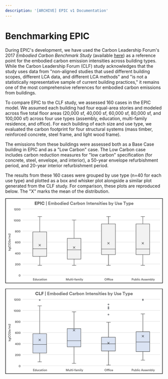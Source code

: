 ```yaml
---
description: '[ARCHIVE] EPIC v1 Documentation'
---
```


# Benchmarking EPIC

During EPIC's development, we have used the Carbon Leadership Forum's 2017 _Embodied Carbon Benchmark Study_ (available [here](https://carbonleadershipforum.org/lca-benchmark-database/)) as a reference point for the embodied carbon emission intensities across building types. While the Carbon Leadership Forum (CLF) study acknowledges that the study uses data from "non-aligned studies that used different building scopes, different LCA data, and different LCA methods" and "is not a statistically representative sample of current building practices," it remains one of the most comprehensive references for embodied carbon emissions from buildings.

To compare EPIC to the CLF study, we assessed 160 cases in the EPIC model. We assumed each building had four equal-area stories and modeled across five total floor areas (20,000 sf, 40,000 sf, 60,000 sf, 80,000 sf, and 100,000 sf) across four use types (assembly, education, multi-family residence, and office). For each building of each size and use type, we evaluated the carbon footprint for four structural systems (mass timber, reinforced concrete, steel frame, and light wood frame).

The emissions from these buildings were assessed both as a Base Case building in EPIC and as a "Low Carbon" case. The Low Carbon case includes carbon reduction measures for "low carbon" specification (for concrete, steel, envelope, and interior), a 50-year envelope refurbishment period, and 20-year interior refurbishment period.

The results from these 160 cases were grouped by use type (n=40 for each use type) and plotted as a box and whisker plot alongside a similar plot generated from the CLF study. For comparison, these plots are reproduced below. The "X" marks the mean of the distribution.

![Distribution of embodied carbon intensities generated by EPIC (n=40 for each use type).](<../../.gitbook/assets/EPIC Benchmark (1).png>)

![Distribution of embodied carbon intensities in the Embodied Carbon Benchmark Study (education, n=147; multi-family, n=61; office, n=279; public assembly, n=67).](<../../.gitbook/assets/CLF Benchmark.png>)

